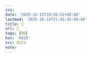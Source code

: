 ```yaml
---
ivs:
date: '2025-10-13T10:26:52+08:00'
lastmod: '2025-10-14T21:46:45-08:00'
title: 􀎪
url: 􀎪
tags: [映]
hex: '6620'
src: DCCV
note:
---
```

